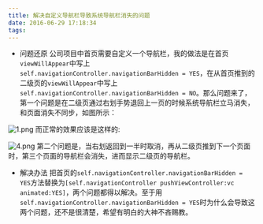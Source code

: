 ```yaml
---
title: 解决自定义导航栏导致系统导航栏消失的问题
date: 2016-06-29 17:18:34
tags:
---
```

- 问题还原
公司项目中首页需要自定义一个导航栏，我的做法是在首页```viewWillAppear```中写上```    self.navigationController.navigationBarHidden = YES```，在从首页推到的二级页的```viewWillAppear```中写上```self.navigationController.navigationBarHidden = NO```。那么问题来了，第一个问题是在二级页通过右划手势退回上一页的时候系统导航栏立马消失，和页面消失不同步，如图所示：
<!-- more -->
![1.png](http://upload-images.jianshu.io/upload_images/1642800-b295c134b057db42.png?imageMogr2/auto-orient/strip%7CimageView2/2/w/1240)
而正常的效果应该是这样的:

![4.png](http://upload-images.jianshu.io/upload_images/1642800-e8643918dff6c0f0.png?imageMogr2/auto-orient/strip%7CimageView2/2/w/1240)
第二个问题是，当右划返回到一半时取消，再从二级页推到下一个页面时，第三个页面的导航栏会消失，进而显示二级页的导航栏。
- 解决办法
把首页的```self.navigationController.navigationBarHidden = YES```方法替换为```[self.navigationController pushViewController:vc animated:YES]```，两个问题都得以解决。至于用```self.navigationController.navigationBarHidden = YES```时为什么会导致这两个问题，还不是很清楚，希望有明白的大神不吝赐教。